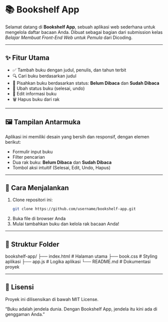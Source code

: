 # 📚 Bookshelf App

Selamat datang di **Bookshelf App**, sebuah aplikasi web sederhana untuk mengelola daftar bacaan Anda. Dibuat sebagai bagian dari submission kelas _Belajar Membuat Front-End Web untuk Pemula_ dari Dicoding.

---

## ✨ Fitur Utama

- ✅ Tambah buku dengan judul, penulis, dan tahun terbit
- 🔍 Cari buku berdasarkan judul
- 📂 Pisahkan buku berdasarkan status: **Belum Dibaca** dan **Sudah Dibaca**
- 🔄 Ubah status buku (selesai, undo)
- 📝 Edit informasi buku
- 🗑️ Hapus buku dari rak

---

## 🖼️ Tampilan Antarmuka

Aplikasi ini memiliki desain yang bersih dan responsif, dengan elemen berikut:

- Formulir input buku
- Filter pencarian
- Dua rak buku: **Belum Dibaca** dan **Sudah Dibaca**
- Tombol aksi intuitif (Selesai, Edit, Undo, Hapus)

---

## 🚀 Cara Menjalankan

1. Clone repositori ini:
   ```bash
   git clone https://github.com/username/bookshelf-app.git
2. 	Buka file  di browser Anda
3. 	Mulai tambahkan buku dan kelola rak bacaan Anda!

---

## 📁 Struktur Folder

bookshelf-app/
├── index.html       # Halaman utama
├── book.css         # Styling aplikasi
├── app.js           # Logika aplikasi
└── README.md        # Dokumentasi proyek

---

## 📄 Lisensi
Proyek ini dilisensikan di bawah MIT License.

“Buku adalah jendela dunia. Dengan Bookshelf App, jendela itu kini ada di genggaman Anda.” 
